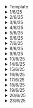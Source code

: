 <details>
  <summary>Template</summary>
  </details>

<details>
  <summary>1/6/25</summary>

# Key Learnings

## General Discussion
- Tesla AI Day 2021 Video: What kind of tech are they using to achieve FSD?
- SpaceX New Updates on Starship by Elon Musk: Their plan to colonize Mars.
- Starlink revenue
- How do billionaires take loans? How do they pledge their stock options? How do they repay their loans?
- If I sell my startup, and I get a huge chunk, where do I split the money?
- What are shares and dividends?
- Role of middlemen in entire supply chain from manufacturers to customers.
- [Football's Spin analyzed](https://www.youtube.com/watch?v=J3i3F2e4IYs): The complete aerodynamics of football to the last minute details.
- How YT is killing TV?
- BYD Seal Car Review in India
- What's inside Starship? How much space can we really afford? What is the design of starship setup for Mars?

## College Stuff

### Data Communication and Networking
- Link State Routing and Dijkstra's algorithm
- Path Vector Routing and Spanning Trees (Bellman-Ford Equation)

### Operating Systems
- Critical Section Problem: Peterson's solution (Software) and Lock (Hardware) solution.
- Process Synchronization

## Machine Learning
### Deep Dive into LLMs like ChatGPT
- In-context learning abilities of base models: How you can convert a base model into an assistant
- Psychology of a base model
- Post-training: New datasets most manually written is fed
- Rules that AI companies should follow
- A chatbot is basically a simulation of a human labeler
  </details>

<details>
  <summary>2/6/25</summary>

# General DiscussionS
- Gears and ratios
- Continuous Variable Transmission box
- Engine Breaking
- How to upshift and downshift properly?
- Paddle Shifters
- Quick Shifters
- Costs of maintaing a normal website versus an organization maintaining one

# College Stuff
## Antenna
- Smart Antenna Tx and Rx block diagrams
- Space Division Multiple Access (SDMA)
- Microstrip patch antenna: construction, working, radiation mechanism, feeding methods and formulas involved

## Optic Fiber
- Light Sources: LED and type: Surface LED (SLED) and ELEDs.

## Machine Learning
- Deep Dive into LLMs like ChatGPT: Hallucinations, combination of pre-trained and post-trained data, comparision of data with other LLMs, Model itself might not know who it is, fixed amount of computation in the Neural Networks, forcing a model to use code for calculations to get accurate results.
  </details>

<details>
  <summary>3/6/25</summary>
# General Discussion
- India-1, India-2 and India-3
- Consumptions across these tiers
- How to approach these levels?
- Singapore, Poland and Mexico model
- Singapore: premium, luxury and quiet luxury (stealth wealth)
- Poland: Comfortable, no loans, have gathered wealth
- Mexico: Have loans to pay, less purchasing ability
- India-2 helps India-2 lead a better life
- Value Addition in entire supply chain. 1kg rice of 40/- to 1kg biriyani of 280/-, that is a 7x value addition
- There are many costs: preparing, packaging, delivering etc.

# College Stuff

## Optic Fiber Communication
- Power Launching and Coupling: Photometry terms, equation and problems on radiance, power equation for both step index and graded index, equilibrium NA, requirements for good connector design, different types of connectors

## Data Communication and Networking
- IPv6 datagram format
- Some problems on address allocation for multiple organizations.

</details>

<details>
  <summary>4/6/25</summary>

# College Stuff
## Exams
- Intelligent Transport Systems
s- Principles of Management
  </details>

<details>
  <summary>5/6/25</summary>
  
# College Stuff
## Exams
- Data Communication and Networking
- Optic Fiber Communication
  </details>

<details>
  <summary>6/6/25</summary>

# College
## Exams
- Antenna Theory and Design
- Operating Systems

# General
## Engineering Earth - by melodysheep
- Volcanoes: we could use their heat to make energy
- Putting SO2 into the atmosphere combats CO2 effectively
- Giant Solar Arrays blocking the sun's heat
- Editing plants: Edit their genes to grow advanced species which "eat" carbon. We could edit genes of algae, mammoths etc.
- Water is becoming more acidic due to CO2
- Shatter rocks of the ocean floor: It can absorb much more CO2
- Sunken ships which artificial reefs can support aquatic life more efficiently
- 100km of curtain to avoid warm ocean current to interact with glaciers
- Floating umbrellas to create Ice
- Just 0.3% area of Earth's surface is enough to power entire Earth. However, this can dramatically increase temperatures at the poles
- We could beam power down from space, but it can warm the planet up.
- Move power hungry industries into space, let them harness how much ever they require and use it, without absorbing any energy, this is the safest option
- Space elevators? This could bring launch costs to down to $100 per kg. This can be done using nuclear propulsion.
- Orbital Ring? Massive ecosystem around the Earth. Their shadows can affect life on Earth.
  </details>

<details>
  <summary>7/6/25</summary>

# Web Development
- Almost done with dropbox clone: Still many features to be added.

# General
- Deleted most apps: why do large applications have a separate app for uninstallation?

# Deep Dive into LLMs - Andrej
- Finished off with what LLMs are bad at
- Reinforcement learning with human feedback (RLHF)
  </details>

<details>
  <summary>8/6/25</summary>

# Web Development
- Done with Droply! It works!
- Things to later add: more file formats, create links and share, share and edit with other people (acess).

# Non-technical book: Do It Today
- We all escape from work some time or the other.
- Have a set of daily habits that you enjoy: reading, journalism, walking etc.
- Always keep learning how to sell. Deep dive into psychology, manipulation, persuasion etc.
## How to Focus
- Step-1: Eliminate all that is unnecesary. What things should I eliminate to make my life much simpler and is easier to focus.
- Step-2: Serotonin has a role to play in your focus. When low, we feel to escape. Think about past success for some time. 
- Self-regulation, self-control and willpower are those which we over-esitimate.
- From start to end of a task, there will be a moment where you give into a distraction. That is where you stop being productive.
- Willpower doesn't work. Systems Do: self-imposed deadlines, accountablity systems, working in intervals, exercising 30 mins a day, healthy diet, eliminating distractions, internal motivation.
- Why do you do what you do? If you know the answers, even the most annoying tasks become bearable.

## How to stop wasting time
- Step-1: Know thy time. Keep track of every minute. Keep an activity log. Do this for 2 weeks.
- Step-2: Indentify the non-productive work. Go through all activities. If you stop doing them?
- Step-3: Eliminate the time-wasters: Identify the critical tasks in your life and go all in.

  </details>

<details>
  <summary>9/6/25</summary>

# General
- Netflix's marketing strategy, its competitors, its approach in India etc.

</details>

<details>
  <summary>10/6/25</summary>

# Full Stack AI project
- Started off, details later

# TV series
- Money Heist
  </details>

<details>
  <summary>14/6/25</summary>

# College Stuff
## Interdisciplinary Project
- Results of simulation of the drug "Ibuprofen" in both earth and space conditions
- Developing an AI powered recommendation system for Astronauts
- Simulation parameters: temp, pressure, radiation, stability, pH value etc.
  </details>

<details>
  <summary>15/6/25</summary>

# NO_PUBKEY error fix while `sudo apt update`
- The NO_PUBKEY error during sudo apt-get update in Kali Linux (or any Debian-based Linux distro) means that one of the repositories you're trying to fetch from is signed with a GPG key, but your system doesn't have the corresponding public key to verify the package index files.
- **Commands in order**:
```bash
gpg --keyserver keyserver.ubuntu.com --recv-keys ABCD1234EFGH5678
gpg --export ABCD1234EFGH5678 | sudo tee /etc/apt/trusted.gpg.d/missingkey.gpg > /dev/null
```
- If you run `sudo apt-get update`, it should update


# Virtual Environments in Python: Installing jupyter notebook
- error: externally-managed-environment
- This is not a bug — it’s a safety feature in newer Python (PEP 668) to prevent system-wide Python package changes on Debian-based distros like Kali Linux, Ubuntu, etc., which can break core system tools.
- **Option 1:** `pip3 install notebook --break-system-packages` will break or interfere with system-installed python packages
- **Option 2:** Use Virtual Environment:
```bash
# Step 1: Create a virtual environment
python3 -m venv venv

# Step 2: Activate it
source venv/bin/activate

# Step 3: Install Jupyter Notebook inside it
pip install notebook

# Step 4: Run it
jupyter notebook

# Step 5: Exit the virtual environment
deactivate
```
- This keeps everything isolated and avoids affecting system-wide python
- Virtual Environment is like a sandbox, if you delete it, the packages installed within it will also be deleted.

# NumPy Learnings
- Learnt about many array and matrices functions
- Applied them, compiled them in one full notebook using Colab
- Wrote some basic and intermediate programs

# Large files in git
- Never upload node modules in git repo
- They can easily be over 100MB exceeding the limit set up by git: 100MB
- Option 1: Delete the node modules repo and push
- Option 2: add `nodemodules/` to `.gitignore` file, but this didn't work for me
- Alternatively, we can use Git LFS:
```bash
git lfs install
git lfs track "*.node"
git add .gitattributes
git add path/to/your/file.node
git commit -m "Track large files with Git LFS"
git push origin main
```
# Learning about Docker
- Learnt about installation

# Dropbox-clone
- Uploaded everything to GitHub
  </details>

<details>
  <summary>16/6/25</summary>

# Python Revision
- Revised lists, strings, tuples, dictionaries etc.

# NumPy Programs
- Explored more functions

# Docker Tutorial
- Complete setup on Windows
- Docker Images and Containers
- Docker commands
- Custom names for containers
- Start and Stop containers, delete them

# Let's build GPT
- Training the model
- Had some advanced pytorch stuff
- It's tough, need to go through the "Zero to Hero" Playlist to continue further

# College Stuff
## Intelligent Transport Systems
- ADAS and its ITS integration was our project topics
- Key ADAS technologies: Adaptive Cruise Control, Lane-keep assist, Automated Driving etc.
- Communication: V2V, V2I, V2P etc.

## Antenna Lab - HFSS
- Designed a dipole antenna and horn antenna
- Achieved -15dB return loss for both of them
  </details>

<details>
  <summary>17/6/25</summary>

# MATLAB
- Tried simulating ADAS 
- Got partial results

# Essential
- Updated resume and linkedin

# Docker
- Learnt about port binding
- Trouble commands: `docker logs <cont_name>`, `docker exec -it <cont_name> /bin/bash or /bin/sh` will open bash or shell
- Learnt the difference between Docker and VM
- Deployed a small web app with docker
- Used MongoDB image for container
- Didn't need to used any local database
- Docker networks: making an isolated environment where containers can communicate with each other.
  </details>

<details>
  <summary>18/6/25</summary>

# College Stuff
- Antenna Lab Manual Completion
- DCN Lab Manual Completion
- DCN Lab: Data Traffic Types and Network Performance Measurement Expt using NetSim
- DCN project base learning: Improved upon it

# Docker
- Application of previous concepts

# AI Essentials Course
- Halfway through it

  </details>

<details>
  <summary>19/6/25</summary>

# College Stuff
- OFC: Laser Sources 
- OS: Segmentation Hardware, Paging, Paging Hardware, Paging Hardware with TLB (cache), hit ratios and miss ratios
- POME: Types of Leadership, examples, models, BrightTALK as a part of EL

# Docker
- Docker compose: `.yaml` files and running multiple containers
- Dockerizing our App: `Dockerfile`
- Instructions in Dockerfile
- Made an image for a web application
- Made an account on `web.docker.com`
- Onto publishing images
  </details>

<details>
  <summary>20/6/25</summary>

# Python
- Abstraction, Encapsulation, Inheritance and Polymorphism
- Adding `__` before an attribute makes it private
- Single, multi-level and multiple inheritance
- static methods
- super method
- class method
- property
- operator overloading and dunder functions

# College Stuff
- Workshop on RF: RF measurements, Scalar Network Analyzer (SNA) and Vector Network Analyzer (VNA)

# General 
- [Goldbach Conjecture](https://www.youtube.com/watch?v=x32Zq-XvID4): Just WOW!

# Docker
- Done with the video
  </details>

<details>
  <summary>23/6/25</summary>

# College Shit
- Exam: Antenna theory and design
  </details>
